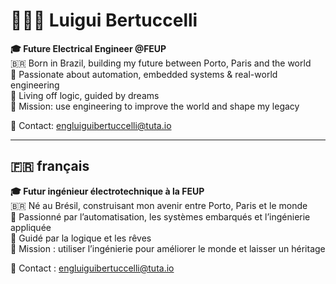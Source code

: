 # 👨🏾‍💻 Luigui Bertuccelli #

**🎓 Future Electrical Engineer @FEUP**  
🇧🇷 Born in Brazil, building my future between Porto, Paris and the world  
🔧 Passionate about automation, embedded systems & real-world engineering  
💭 Living off logic, guided by dreams  
🎯 Mission: use engineering to improve the world and shape my legacy

📧 Contact: engluiguibertuccelli@tuta.io

---

## 🇫🇷 français

**🎓 Futur ingénieur électrotechnique à la FEUP**  
🇧🇷 Né au Brésil, construisant mon avenir entre Porto, Paris et le monde  
🔧 Passionné par l’automatisation, les systèmes embarqués et l’ingénierie appliquée  
💭 Guidé par la logique et les rêves  
🎯 Mission : utiliser l’ingénierie pour améliorer le monde et laisser un héritage

📧 Contact : engluiguibertuccelli@tuta.io


